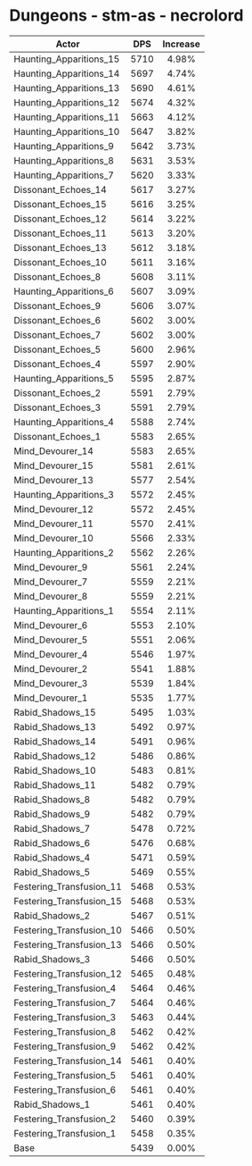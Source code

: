 # Dungeons - stm-as - necrolord
| Actor | DPS | Increase |
|---|:---:|:---:|
|Haunting_Apparitions_15|5710|4.98%|
|Haunting_Apparitions_14|5697|4.74%|
|Haunting_Apparitions_13|5690|4.61%|
|Haunting_Apparitions_12|5674|4.32%|
|Haunting_Apparitions_11|5663|4.12%|
|Haunting_Apparitions_10|5647|3.82%|
|Haunting_Apparitions_9|5642|3.73%|
|Haunting_Apparitions_8|5631|3.53%|
|Haunting_Apparitions_7|5620|3.33%|
|Dissonant_Echoes_14|5617|3.27%|
|Dissonant_Echoes_15|5616|3.25%|
|Dissonant_Echoes_12|5614|3.22%|
|Dissonant_Echoes_11|5613|3.20%|
|Dissonant_Echoes_13|5612|3.18%|
|Dissonant_Echoes_10|5611|3.16%|
|Dissonant_Echoes_8|5608|3.11%|
|Haunting_Apparitions_6|5607|3.09%|
|Dissonant_Echoes_9|5606|3.07%|
|Dissonant_Echoes_6|5602|3.00%|
|Dissonant_Echoes_7|5602|3.00%|
|Dissonant_Echoes_5|5600|2.96%|
|Dissonant_Echoes_4|5597|2.90%|
|Haunting_Apparitions_5|5595|2.87%|
|Dissonant_Echoes_2|5591|2.79%|
|Dissonant_Echoes_3|5591|2.79%|
|Haunting_Apparitions_4|5588|2.74%|
|Dissonant_Echoes_1|5583|2.65%|
|Mind_Devourer_14|5583|2.65%|
|Mind_Devourer_15|5581|2.61%|
|Mind_Devourer_13|5577|2.54%|
|Haunting_Apparitions_3|5572|2.45%|
|Mind_Devourer_12|5572|2.45%|
|Mind_Devourer_11|5570|2.41%|
|Mind_Devourer_10|5566|2.33%|
|Haunting_Apparitions_2|5562|2.26%|
|Mind_Devourer_9|5561|2.24%|
|Mind_Devourer_7|5559|2.21%|
|Mind_Devourer_8|5559|2.21%|
|Haunting_Apparitions_1|5554|2.11%|
|Mind_Devourer_6|5553|2.10%|
|Mind_Devourer_5|5551|2.06%|
|Mind_Devourer_4|5546|1.97%|
|Mind_Devourer_2|5541|1.88%|
|Mind_Devourer_3|5539|1.84%|
|Mind_Devourer_1|5535|1.77%|
|Rabid_Shadows_15|5495|1.03%|
|Rabid_Shadows_13|5492|0.97%|
|Rabid_Shadows_14|5491|0.96%|
|Rabid_Shadows_12|5486|0.86%|
|Rabid_Shadows_10|5483|0.81%|
|Rabid_Shadows_11|5482|0.79%|
|Rabid_Shadows_8|5482|0.79%|
|Rabid_Shadows_9|5482|0.79%|
|Rabid_Shadows_7|5478|0.72%|
|Rabid_Shadows_6|5476|0.68%|
|Rabid_Shadows_4|5471|0.59%|
|Rabid_Shadows_5|5469|0.55%|
|Festering_Transfusion_11|5468|0.53%|
|Festering_Transfusion_15|5468|0.53%|
|Rabid_Shadows_2|5467|0.51%|
|Festering_Transfusion_10|5466|0.50%|
|Festering_Transfusion_13|5466|0.50%|
|Rabid_Shadows_3|5466|0.50%|
|Festering_Transfusion_12|5465|0.48%|
|Festering_Transfusion_4|5464|0.46%|
|Festering_Transfusion_7|5464|0.46%|
|Festering_Transfusion_3|5463|0.44%|
|Festering_Transfusion_8|5462|0.42%|
|Festering_Transfusion_9|5462|0.42%|
|Festering_Transfusion_14|5461|0.40%|
|Festering_Transfusion_5|5461|0.40%|
|Festering_Transfusion_6|5461|0.40%|
|Rabid_Shadows_1|5461|0.40%|
|Festering_Transfusion_2|5460|0.39%|
|Festering_Transfusion_1|5458|0.35%|
|Base|5439|0.00%|
